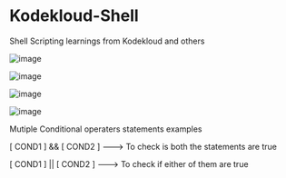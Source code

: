# Kodekloud-Shell
Shell Scripting learnings from Kodekloud and others


![image](https://github.com/SantoshKrishh/Kodekloud-Shell/assets/34834076/9bbcee86-d47f-4c1d-a25f-71d9c01bd187)

![image](https://github.com/SantoshKrishh/Kodekloud-Shell/assets/34834076/4db75451-320f-4117-934c-feb5491d6a87)

![image](https://github.com/SantoshKrishh/Kodekloud-Shell/assets/34834076/60b9294f-cd55-424f-aed7-a94fd464961f)

![image](https://github.com/SantoshKrishh/Kodekloud-Shell/assets/34834076/4e664837-7f2f-4c43-9b09-e5321b800f44)



Mutiple Conditional operaters statements examples  

[ COND1 ] && [ COND2 ]  ---> To check is both the statements are true

[ COND1 ] || [ COND2 ]  ---> To check if either of them are true
